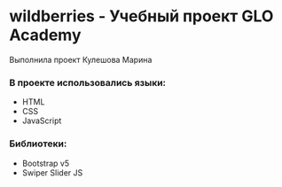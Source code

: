 # wildberries - Учебный проект GLO Academy
Выполнила проект Кулешова Марина
### В проекте использовались языки:
- HTML
- CSS
- JavaScript
### Библиотеки:
- Bootstrap v5
- Swiper Slider JS

